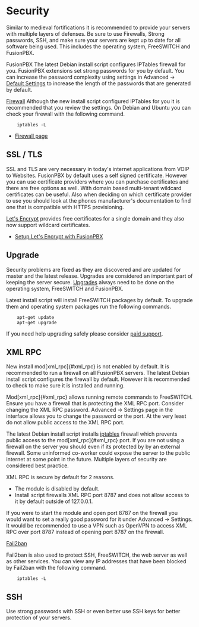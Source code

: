 # Security

Similar to medieval fortifications it is recommended to provide your
servers with multiple layers of defenses. Be sure to use Firewalls,
Strong passwords, SSH, and make sure your servers are kept up to date
for all software being used. This includes the operating system,
FreeSWITCH and FusionPBX.

FusionPBX The latest Debian install script configures
IPTables firewall for you. FusionPBX extensions set strong passwords for
you by default. You can increase the password complexity using settings
in Advanced -\> [Default
Settings](/en/latest/advanced/default_settings.html#id26) to increase
the length of the passwords that are generated by default.

[Firewall](/en/latest/firewall.html) Although the new
install script configured IPTables for you it is recommended that you
review the settings. On Debian and Ubuntu you can check your firewall
with the following command.

```
    iptables -L
```

-   [Firewall page](/en/latest/firewall.html)

## SSL / TLS

SSL and TLS are very necessary in today\'s internet applications from
VOIP to Websites. FusionPBX by default uses a self signed certificate.
However you can use certificate providers where you can purchase
certificates and there are free options as well. With domain based
multi-tenant wildcard certificates can be useful. Also when deciding on
which certificate provider to use you should look at the phones
manufacturer\'s documentation to find one that is compatible with HTTPS
provisioning.

[Let\'s Encrypt](https://letsencrypt.org/docs) provides free
certificates for a single domain and they also now support wildcard
certificates.

-   [Setup Let\'s Encrypt with
    FusionPBX](/en/latest/getting_started/lets_encrypt.html)

## Upgrade

Security problems are fixed as they are discovered and are updated for
master and the latest release. Upgrades are considered an important part
of keeping the server secure.
[Upgrades](/en/latest/advanced/upgrade.html) always need to be done on
the operating system, FreeSWITCH and FusionPBX.

Latest install script will install FreeSWITCH packages by default. To
upgrade them and operating system packages run the following commands.

```
    apt-get update
    apt-get upgrade
```

If you need help upgrading safely please consider [paid
support](http://www.fusionpbx.com).

## XML RPC

New install mod[xml_rpc]{#xml_rpc} is not enabled by default. It is
recommended to run a firewall on all FusionPBX servers. The latest
Debian install script configures the firewall by default. However it is
recommended to check to make sure it is installed and running.

Mod[xml_rpc]{#xml_rpc} allows running remote commands to FreeSWITCH.
Ensure you have a firewall that is protecting the XML RPC port. Consider
changing the XML RPC password. Advanced -\> Settings page in the
interface allows you to change the password or the port. At the very
least do not allow public access to the XML RPC port.

The latest Debian install script installs
[iptables](/en/latest/getting_started/iptables.html#iptables) firewall
which prevents public access to the mod[xml_rpc]{#xml_rpc} port. If you
are not using a firewall on the server you should even if its protected
by by an external firewall. Some uninformed co-worker could expose the
server to the public internet at some point in the future. Multiple
layers of security are considered best practice.

XML RPC is secure by default for 2 reasons.

   - The module is disabled by default.
   - Install script firewalls XML RPC port 8787 and does not allow
     access to it by default outside of 127.0.0.1.
        
If you were to start the module and open port 8787 on the firewall you
would want to set a really good password for it under Advanced -\>
Settings. It would be recommended to use a VPN such as OpenVPN to access
XML RPC over port 8787 instead of opening port 8787 on the firewall.

[Fail2ban](/en/latest/additional_information/fail2ban.html)

Fail2ban is also used to protect SSH, FreeSWITCH, the web server as well
as other services. You can view any IP addresses that have been blocked
by Fail2ban with the following command.

```
    iptables -L
```

## SSH

Use strong passwords with SSH or even better use SSH keys for better 
protection of your servers.
